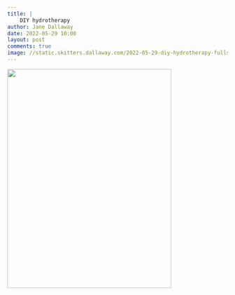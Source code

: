 ```yaml
---
title: |
    DIY hydrotherapy
author: Jane Dallaway
date: 2022-05-29 10:00
layout: post
comments: true
image: //static.skitters.dallaway.com/2022-05-29-diy-hydrotherapy-fullsize-0.jpeg
---
```


<a href="//static.skitters.dallaway.com/2022-05-29-diy-hydrotherapy-fullsize-0.jpeg"><img src="//static.skitters.dallaway.com/2022-05-29-diy-hydrotherapy-thumb-0.jpeg" width="375" height="500"></a>



